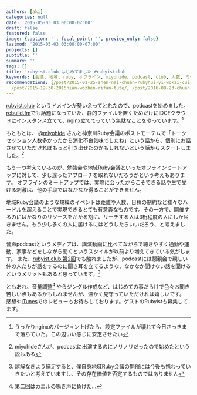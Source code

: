 ```yaml
---
authors: [aki]
categories: null
date: '2015-05-03 03:00:00-07:00'
draft: false
featured: false
image: {caption: '', focal_point: '', preview_only: false}
lastmod: '2015-05-03 03:00:00-07:00'
projects: []
subtitle: ''
summary: ''
tags: []
title: 'rubyist.club はじめてました #rubyistclub'
keywords: [会議, 地域, ruby, オフライン, miyohide, podcast, club, 人数, ミート, アップ]
recommendations: [/post/2015-01-25-shen-nai-chuan-rubyhui-yi-wokai-cui-simasita-number-kana01/,
  /post/2015-12-30-2015nian-wozhen-rifan-tute/, /post/2016-08-23-chuan-qi-rubyhui-yi-01wokai-cui-simasita-number-kwsk01/]
---
```


[rubyist.club](http://rubyist.club/) というドメインが勢い余ってとれたので、podcastを始めました。[rebuild.fm](http://rebuild.fm/)でも話題になっていた、静的ファイルを置くためだけにIDCFクラウドにインスタンス立てて、nginx立ててっていう無駄なことをやっています。[^1] 

もともとは、 [@miyohide](https://twitter.com/miyohide) さんと神奈川Ruby会議のポストモーテムで「トークセッション人数多かったから消化不良気味でしたね」という話から、個別にお話させていただければもっと引き出せたのかもしれないという話からスタートしました。[^2] 

もう一つ考えているのが、勉強会や地域Ruby会議といったオフラインミートアップに対して、少し違ったアプローチを取れないだろうかという考えもあります。 オフラインのミートアップでは、実際に会ったからこそできる話や生で受ける刺激は、他の手段ではなかなか得ることができません。

地域Ruby会議のような規模のイベントは距離や人数、日程の制約など様々なハードルを超えることで実現できるとても有意義なものです。その一方で、開催するのにはかなりのリソースをかかる割に、リーチする人は3桁程度の人にしか届きません。もう少し多くの人に届けるにはどうしたらいいだろう、と考えました。

音声podcastというメディアは、講演動画に比べてながらで聴きやすく通勤や運動、家事などをしながら聞くというスタイルが以前より増えてきている気がします。 また、[rubyist.club 第2回](http://rubyist.club/2/)でも触れましたが、podcastには懇親会で親しい仲の人たちが話をするのに聞き耳を立てるような、なかなか聞けない話を聞けるというメリットもあると思っています。[^3] 

ともあれ、音量調整[^4] やらジングル作成など、はじめての事だらけで色々お聞き苦しい点もあるかもしれませんが、温かく見守っていただければ嬉しいです。 感想や[iTunes](https://itunes.apple.com/jp/podcast/rubyist.club/id973540950?mt=2)でのレビューもお待ちしております。ゲストのRubyistも募集してます。

[^1]: うっかりnginxのバージョン上げたら、設定ファイルが壊れて今日さっきまで落ちていた。この辺いい感じに安定させたい

[^2]: miyohideさんが、podcastに出演するのにノリノリだったので始めたという説もある

[^3]: 誤解なきよう補足すると、僕自身地域Ruby会議の開催には今後も携わっていきたいと考えていますし、その存在価値を否定するものではありません

[^4]: 第二回はカエルの鳴き声に負けた...